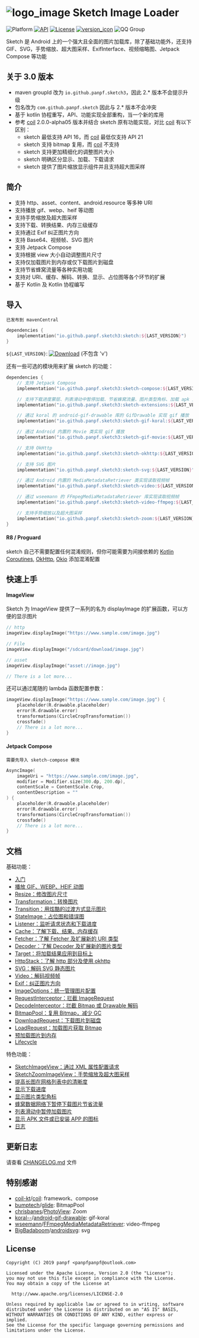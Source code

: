 # ![logo_image] Sketch Image Loader

![Platform][platform_image]
[![API][min_api_image]][min_api_link]
[![License][license_image]][license_link]
[![version_icon]][version_link]
![QQ Group][qq_group_image]

Sketch 是 Android 上的一个强大且全面的图片加载库，除了基础功能外，还支持 GIF、SVG，手势缩放、超大图采样、ExifInterface、视频缩略图、Jetpack
Compose 等功能

## 关于 3.0 版本

* maven groupId 改为 `io.github.panpf.sketch3`，因此 2.\* 版本不会提示升级
* 包名改为 `com.github.panpf.sketch` 因此与 2.\* 版本不会冲突
* 基于 kotlin 协程重写，API、功能实现全部重构，当一个新的库用
* 参考 [coil] 2.0.0-alpha05 版本并结合 sketch 原有功能实现，对比 [coil] 有以下区别：
    * sketch 最低支持 API 16，而 [coil] 最低仅支持 API 21
    * sketch 支持 bitmap 复用，而 [coil] 不支持
    * sketch 支持更加精细化的调整图片大小
    * sketch 明确区分显示、加载、下载请求
    * sketch 提供了图片缩放显示组件并且支持超大图采样

## 简介

* 支持 http、asset、content、android.resource 等多种 URI
* 支持播放 gif、webp、heif 等动图
* 支持手势缩放及超大图采样
* 支持下载、转换结果、内存三级缓存
* 支持通过 Exif 纠正图片方向
* 支持 Base64、视频帧、SVG 图片
* 支持 Jetpack Compose
* 支持根据 view 大小自动调整图片尺寸
* 支持仅加载图片到内存或仅下载图片到磁盘
* 支持节省蜂窝流量等各种实用功能
* 支持对 URI、缓存、解码、转换、显示、占位图等各个环节的扩展
* 基于 Kotlin 及 Kotlin 协程编写

## 导入

`已发布到 mavenCentral`

```kotlin
dependencies {
    implementation("io.github.panpf.sketch3:sketch:${LAST_VERSION}")
}
```

`${LAST_VERSION}`: [![Download][version_icon]][version_link] (不包含 'v')

还有一些可选的模块用来扩展 sketch 的功能：

```kotlin
dependencies {
    // 支持 Jetpack Compose
    implementation("io.github.panpf.sketch3:sketch-compose:${LAST_VERSION}")

    // 支持下载进度蒙层、列表滑动中暂停加载、节省蜂窝流量、图片类型角标、加载 apk 文件和已安装 app 图标等实用功能
    implementation("io.github.panpf.sketch3:sketch-extensions:${LAST_VERSION}")

    // 通过 koral 的 android-gif-drawable 库的 GifDrawable 实现 gif 播放
    implementation("io.github.panpf.sketch3:sketch-gif-koral:${LAST_VERSION}")

    // 通过 Android 内置的 Movie 类实现 gif 播放
    implementation("io.github.panpf.sketch3:sketch-gif-movie:${LAST_VERSION}")

    // 支持 OkHttp
    implementation("io.github.panpf.sketch3:sketch-okhttp:${LAST_VERSION}")

    // 支持 SVG 图片
    implementation("io.github.panpf.sketch3:sketch-svg:${LAST_VERSION}")

    // 通过 Android 内置的 MediaMetadataRetriever 类实现读取视频帧
    implementation("io.github.panpf.sketch3:sketch-video:${LAST_VERSION}")

    // 通过 wseemann 的 FFmpegMediaMetadataRetriever 库实现读取视频帧
    implementation("io.github.panpf.sketch3:sketch-video-ffmpeg:${LAST_VERSION}")

    // 支持手势缩放以及超大图采样
    implementation("io.github.panpf.sketch3:sketch-zoom:${LAST_VERSION}")
}
```

#### R8 / Proguard

sketch 自己不需要配置任何混淆规则，但你可能需要为间接依赖的 [Kotlin Coroutines], [OkHttp], [Okio] 添加混淆配置

## 快速上手

#### ImageView

Sketch 为 ImageView 提供了一系列的名为 displayImage 的扩展函数，可以方便的显示图片

```kotlin
// http
imageView.displayImage("https://www.sample.com/image.jpg")

// File
imageView.displayImage("/sdcard/download/image.jpg")

// asset
imageView.displayImage("asset://image.jpg")

// There is a lot more...
```

还可以通过尾随的 lambda 函数配置参数：

```kotlin
imageView.displayImage("https://www.sample.com/image.jpg") {
    placeholder(R.drawable.placeholder)
    error(R.drawable.error)
    transformations(CircleCropTransformation())
    crossfade()
    // There is a lot more...
}
```

#### Jetpack Compose

`需要先导入 sketch-compose 模块`

```kotlin
AsyncImage(
    imageUri = "https://www.sample.com/image.jpg",
    modifier = Modifier.size(300.dp, 200.dp),
    contentScale = ContentScale.Crop,
    contentDescription = ""
) {
    placeholder(R.drawable.placeholder)
    error(R.drawable.error)
    transformations(CircleCropTransformation())
    crossfade()
    // There is a lot more...
}
```

## 文档

基础功能：

* [入门][getting_started]
* [播放 GIF、WEBP、HEIF 动图][animated_image]
* [Resize：修改图片尺寸][resize]
* [Transformation：转换图片][transformation]
* [Transition：用炫酷的过渡方式显示图片][transition]
* [StateImage：占位图和错误图][state_image]
* [Listener：监听请求状态和下载进度][listener]
* [Cache：了解下载、结果、内存缓存][cache]
* [Fetcher：了解 Fetcher 及扩展新的 URI 类型][fetcher]
* [Decoder：了解 Decoder 及扩展新的图片类型][decoder]
* [Target：将加载结果应用到目标上][target]
* [HttpStack：了解 http 部分及使用 okhttp][http_stack]
* [SVG：解码 SVG 静态图片][svg]
* [Video：解码视频帧][video_frame]
* [Exif：纠正图片方向][exif]
* [ImageOptions：统一管理图片配置][image_options]
* [RequestInterceptor：拦截 ImageRequest][request_interceptor]
* [DecodeInterceptor：拦截 Bitmap 或 Drawable 解码][decode_interceptor]
* [BitmapPool：复用 Bitmap，减少 GC][bitmap_pool]
* [DownloadRequest：下载图片到磁盘][download_request]
* [LoadRequest：加载图片获取 Bitmap][load_request]
* [预加载图片到内存][preloading]
* [Lifecycle][lifecycle]

特色功能：

* [SketchImageView：通过 XML 属性配置请求][sketch_image_view]
* [SketchZoomImageView：手势缩放及超大图采样][zoom]
* [提高长图在网格列表中的清晰度][long_image_grid_thumbnails]
* [显示下载进度][show_download_progress]
* [显示图片类型角标][show_image_type]
* [蜂窝数据网络下暂停下载图片节省流量][save_cellular_traffic]
* [列表滑动中暂停加载图片][pause_load_when_scrolling]
* [显示 APK 文件或已安装 APP 的图标][apk_app_icon]
* [日志][log]

## 更新日志

请查看 [CHANGELOG.md] 文件

## 特别感谢

* [coil-kt]/[coil]: framework、compose
* [bumptech]/[glide]: BitmapPool
* [chrisbanes]/[PhotoView]: Zoom
* [koral--]/[android-gif-drawable]: gif-koral
* [wseemann]/[FFmpegMediaMetadataRetriever]: video-ffmpeg
* [BigBadaboom]/[androidsvg]: svg

## License

    Copyright (C) 2019 panpf <panpfpanpf@outlook.com>

    Licensed under the Apache License, Version 2.0 (the "License");
    you may not use this file except in compliance with the License.
    You may obtain a copy of the License at

      http://www.apache.org/licenses/LICENSE-2.0

    Unless required by applicable law or agreed to in writing, software
    distributed under the License is distributed on an "AS IS" BASIS,
    WITHOUT WARRANTIES OR CONDITIONS OF ANY KIND, either express or implied.
    See the License for the specific language governing permissions and
    limitations under the License.

[comment]: <> (header)

[logo_image]: docs/res/logo.png

[platform_image]: https://img.shields.io/badge/Platform-Android-brightgreen.svg

[license_image]: https://img.shields.io/badge/License-Apache%202-blue.svg

[license_link]: https://www.apache.org/licenses/LICENSE-2.0

[version_icon]: https://img.shields.io/maven-central/v/io.github.panpf.sketch3/sketch

[version_link]: https://repo1.maven.org/maven2/io/github/panpf/sketch3/

[min_api_image]: https://img.shields.io/badge/API-16%2B-orange.svg

[min_api_link]: https://android-arsenal.com/api?level=16

[qq_group_image]: https://img.shields.io/badge/QQ%E4%BA%A4%E6%B5%81%E7%BE%A4-529630740-red.svg


[comment]: <> (wiki)

[getting_started]: docs/wiki/getting_started.md

[fetcher]: docs/wiki/fetcher.md

[decoder]: docs/wiki/decoder.md

[animated_image]: docs/wiki/animated_image.md

[resize]: docs/wiki/resize.md

[transformation]: docs/wiki/transformation.md

[transition]: docs/wiki/transition.md

[state_image]: docs/wiki/state_image.md

[listener]: docs/wiki/listener.md

[cache]: docs/wiki/cache.md

[target]: docs/wiki/target.md

[http_stack]: docs/wiki/http_stack.md

[svg]: docs/wiki/svg.md

[video_frame]: docs/wiki/video_frame.md

[exif]: docs/wiki/exif.md

[image_options]: docs/wiki/image_options.md

[request_interceptor]: docs/wiki/request_interceptor.md

[decode_interceptor]: docs/wiki/decode_interceptor.md

[bitmap_pool]: docs/wiki/bitmap_pool.md

[preloading]: docs/wiki/preloading.md

[download_request]: docs/wiki/download_request.md

[load_request]: docs/wiki/load_request.md

[long_image_grid_thumbnails]: docs/wiki/long_image_grid_thumbnails.md

[show_image_type]: docs/wiki/show_image_type.md

[show_download_progress]: docs/wiki/show_download_progress.md

[sketch_image_view]: docs/wiki/sketch_image_view.md

[zoom]: docs/wiki/zoom.md

[save_cellular_traffic]: docs/wiki/save_cellular_traffic.md

[pause_load_when_scrolling]: docs/wiki/pause_load_when_scrolling.md

[apk_app_icon]: docs/wiki/apk_app_icon.md

[log]: docs/wiki/log.md

[Lifecycle]: docs/wiki/lifecycle.md


[comment]: <> (links)

[koral--]: https://github.com/koral--

[android-gif-drawable]: https://github.com/koral--/android-gif-drawable

[chrisbanes]: https://github.com/chrisbanes

[PhotoView]: https://github.com/chrisbanes/PhotoView

[bumptech]: https://github.com/bumptech

[glide]: https://github.com/bumptech/glide

[coil-kt]: https://github.com/coil-kt

[coil]: https://github.com/coil-kt/coil

[wseemann]: https://github.com/wseemann

[FFmpegMediaMetadataRetriever]: https://github.com/wseemann/FFmpegMediaMetadataRetriever

[BigBadaboom]: https://github.com/BigBadaboom

[androidsvg]: https://github.com/BigBadaboom/androidsvg

[Kotlin Coroutines]: https://github.com/Kotlin/kotlinx.coroutines/blob/master/kotlinx-coroutines-core/jvm/resources/META-INF/proguard/coroutines.pro

[OkHttp]: https://github.com/square/okhttp/blob/master/okhttp/src/jvmMain/resources/META-INF/proguard/okhttp3.pro

[Okio]: https://github.com/square/okio/blob/master/okio/src/jvmMain/resources/META-INF/proguard/okio.pro


[comment]: <> (footer)

[CHANGELOG.md]: CHANGELOG.md
